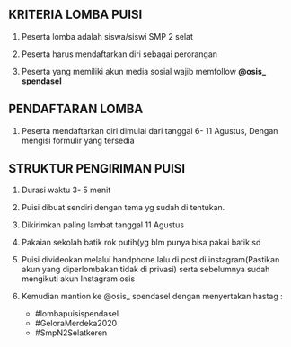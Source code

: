  ## KRITERIA LOMBA PUISI
1. Peserta lomba adalah siswa/siswi SMP 2 selat

2. Peserta harus mendaftarkan diri sebagai perorangan

3. Peserta yang memiliki akun media sosial wajib memfollow **@osis_ spendasel**

## PENDAFTARAN LOMBA

1. Peserta mendaftarkan diri dimulai dari tanggal 6- 11 Agustus, Dengan mengisi formulir yang tersedia


## STRUKTUR PENGIRIMAN PUISI

1. Durasi waktu 3- 5 menit

2. Puisi dibuat sendiri dengan tema yg sudah di tentukan.

3. Dikirimkan paling lambat tanggal 11 Agustus

4. Pakaian sekolah batik rok putih(yg blm punya bisa pakai batik sd

5. Puisi divideokan melalui handphone lalu di post di instagram(Pastikan akun yang diperlombakan tidak di privasi) serta sebelumnya sudah mengikuti akun Instagram osis
6. Kemudian mantion ke @osis_ spendasel dengan	menyertakan hastag : 
    - #lombapuisispendasel
    - #GeloraMerdeka2020 
    - #SmpN2Selatkeren




























